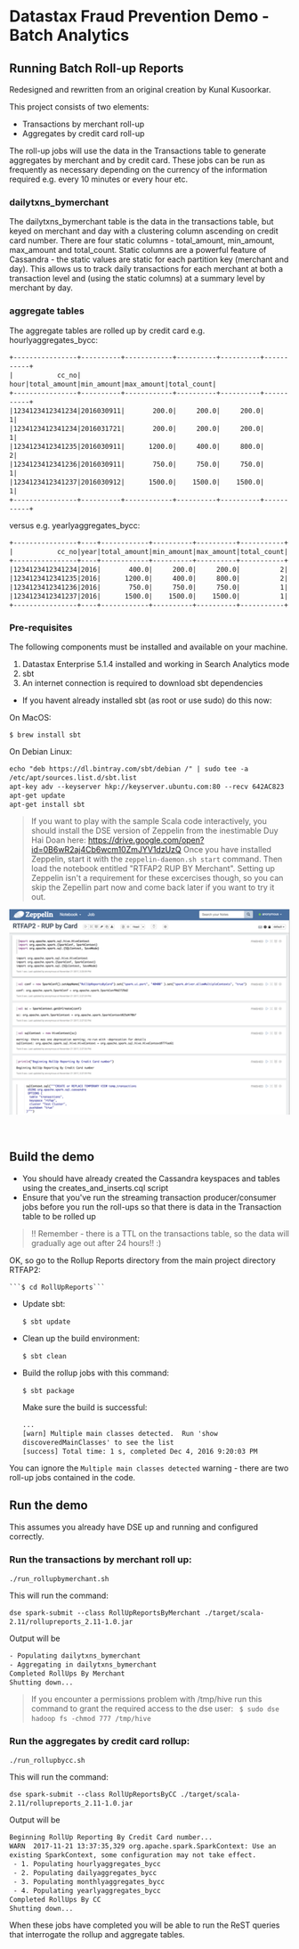 # Datastax Fraud Prevention Demo - Batch Analytics

## Running Batch Roll-up Reports

Redesigned and rewritten from an original creation by Kunal Kusoorkar.

This project consists of two elements:
   
* Transactions by merchant roll-up
* Aggregates by credit card roll-up

The roll-up jobs will use the data in the Transactions table to generate aggregates by merchant and by credit card. 
These jobs can be run as frequently as necessary depending on the currency of the information required e.g. every 10 minutes or every hour etc.

### dailytxns_bymerchant
The dailytxns_bymerchant table is the data in the transactions table, but keyed on merchant and day with a clustering column ascending on credit card number.
There are four static columns - total_amount, min_amount, max_amount and total_count. Static columns are a powerful feature of Cassandra - the static values are static for each partition key (merchant and day). This allows us to track daily transactions for each merchant at both a transaction level and (using the static columns) at a summary level by merchant by day.

### aggregate tables 
The aggregate tables are rolled up by credit card e.g. hourlyaggregates_bycc:
```
+----------------+----------+------------+----------+----------+-----------+
|           cc_no|      hour|total_amount|min_amount|max_amount|total_count|
+----------------+----------+------------+----------+----------+-----------+
|1234123412341234|2016030911|       200.0|     200.0|     200.0|          1|
|1234123412341234|2016031721|       200.0|     200.0|     200.0|          1|
|1234123412341235|2016030911|      1200.0|     400.0|     800.0|          2|
|1234123412341236|2016030911|       750.0|     750.0|     750.0|          1|
|1234123412341237|2016030912|      1500.0|    1500.0|    1500.0|          1|
+----------------+----------+------------+----------+----------+-----------+
```
versus e.g. yearlyaggregates_bycc:
```
+----------------+----+------------+----------+----------+-----------+
|           cc_no|year|total_amount|min_amount|max_amount|total_count|
+----------------+----+------------+----------+----------+-----------+
|1234123412341234|2016|       400.0|     200.0|     200.0|          2|
|1234123412341235|2016|      1200.0|     400.0|     800.0|          2|
|1234123412341236|2016|       750.0|     750.0|     750.0|          1|
|1234123412341237|2016|      1500.0|    1500.0|    1500.0|          1|
+----------------+----+------------+----------+----------+-----------+
```


### Pre-requisites
The following components must be installed and available on your machine.

  1. Datastax Enterprise 5.1.4 installed and working in Search Analytics mode
  2. sbt
  3. An internet connection is required to download sbt dependencies

  * If you havent already installed sbt (as root or use sudo) do this now:

On MacOS:
```
$ brew install sbt
```
On Debian Linux:
```
echo "deb https://dl.bintray.com/sbt/debian /" | sudo tee -a /etc/apt/sources.list.d/sbt.list
apt-key adv --keyserver hkp://keyserver.ubuntu.com:80 --recv 642AC823
apt-get update
apt-get install sbt
```
> If you want to play with the sample Scala code interactively, you should install the DSE version of Zeppelin from the inestimable Duy Hai Doan here: https://drive.google.com/open?id=0B6wR2aj4Cb6wcm10ZmJYV1dzUzQ 
Once you have installed Zeppelin, start it with the ```zeppelin-daemon.sh start``` command. Then load the notebook entitled "RTFAP2 RUP BY Merchant". Setting up Zeppelin isn't a requirement for these excercises though, so you can skip the Zepellin part now and come back later if you want to try it out.
<p>
<p align="center">
  <img src="zeppelin_example.png"/>
</p>
<BR>

## Build the demo

  * You should have already created the Cassandra keyspaces and tables using the creates_and_inserts.cql script
  * Ensure that you've run the streaming transaction producer/consumer jobs before you run the roll-ups so that there is data in the Transaction table to be rolled up

> !! Remember - there is a TTL on the transactions table, so the data will gradually age out after 24 hours!! :)


OK, so go to the Rollup Reports directory from the main project directory RTFAP2:

    ```$ cd RollUpReports```
    
  * Update sbt:

    ```$ sbt update```
    
 * Clean up the build environment:

    ```$ sbt clean```
    
 * Build the rollup jobs with this command:

    ```$ sbt package```
    
    Make sure the build is successful:
    ```
    ...
   [warn] Multiple main classes detected.  Run 'show discoveredMainClasses' to see the list
   [success] Total time: 1 s, completed Dec 4, 2016 9:20:03 PM
    ```
You can ignore the ```Multiple main classes detected``` warning - there are two roll-up jobs contained in the code.

## Run the demo

This assumes you already have DSE up and running and configured correctly.

### Run the transactions by merchant roll up: 

```
./run_rollupbymerchant.sh
```

This will run the command:

```
dse spark-submit --class RollUpReportsByMerchant ./target/scala-2.11/rollupreports_2.11-1.0.jar
```
Output will be 
```
- Populating dailytxns_bymerchant
- Aggregating in dailytxns_bymerchant
Completed RollUps By Merchant
Shutting down...
```

> If you encounter a permissions problem with /tmp/hive run this command to grant the required access to the dse user: ```
$ sudo dse hadoop fs -chmod 777 /tmp/hive```

### Run the aggregates by credit card rollup: 

```
./run_rollupbycc.sh
```

This will run the command:
```
dse spark-submit --class RollUpReportsByCC ./target/scala-2.11/rollupreports_2.11-1.0.jar
```
Output will be 
```
Beginning RollUp Reporting By Credit Card number...
WARN  2017-11-21 13:37:35,329 org.apache.spark.SparkContext: Use an existing SparkContext, some configuration may not take effect.
 - 1. Populating hourlyaggregates_bycc
 - 2. Populating dailyaggregates_bycc
 - 3. Populating monthlyaggregates_bycc
 - 4. Populating yearlyaggregates_bycc
Completed RollUps By CC
Shutting down... 
```

When these jobs have completed you will be able to run the ReST queries that interrogate the rollup and aggregate tables.

